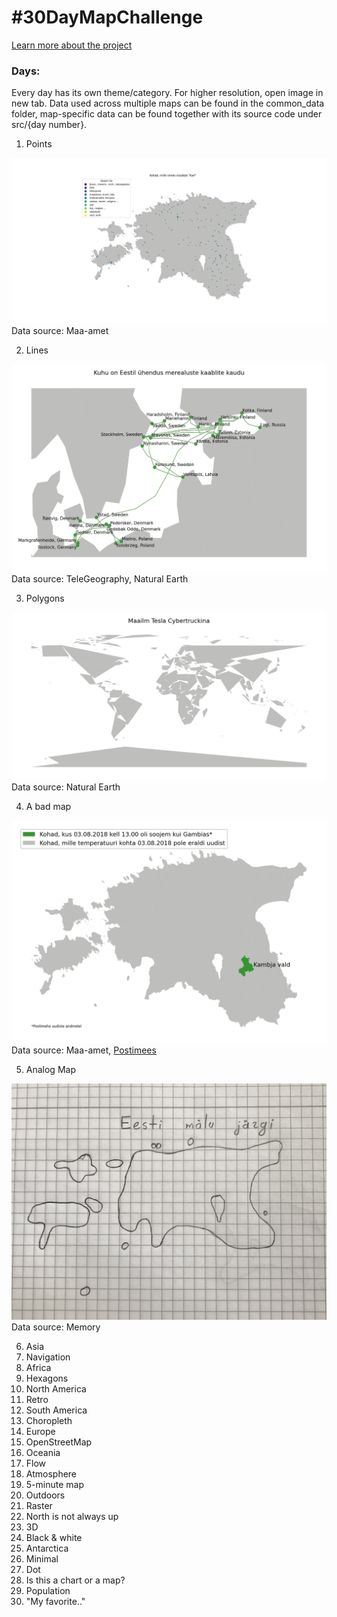 # \#30DayMapChallenge

[Learn more about the project](https://30daymapchallenge.com/)


### Days:
Every day has its own theme/category. For higher resolution, open image in new tab. Data used across multiple maps can be found in the common_data folder, map-specific data can be found together with its source code under src/{day number}.

1. Points

![Karlid](src/1/result.png)
Data source: Maa-amet

2. Lines

![Kaablid](src/2/result.png)
Data source: TeleGeography, Natural Earth

3. Polygons

![Cybertruck](src/3/result.png)
Data source: Natural Earth

4. A bad map

![Kambja](src/4/result.png)
Data source: Maa-amet, [Postimees](https://ilmajaam.postimees.ee/6028013/kambjas-on-ilm-soojem-kui-gambias)

5. Analog Map

![Käsitsi](src/5/result.png)
Data source: Memory

6. Asia
7. Navigation
8. Africa
9. Hexagons
10. North America
11. Retro
12. South America
13. Choropleth
14. Europe
15. OpenStreetMap
16. Oceania
17. Flow
18. Atmosphere
19. 5-minute map
20. Outdoors
21. Raster
22. North is not always up
23. 3D
24. Black & white
25. Antarctica
26. Minimal
27. Dot
28. Is this a chart or a map?
29. Population
30. "My favorite.."